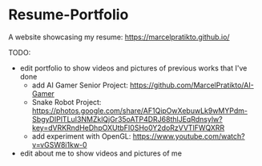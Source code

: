 # Resume-Portfolio
A website showcasing my resume: https://marcelpratikto.github.io/

TODO:
* edit portfolio to show videos and pictures of previous works that I've done
    * add AI Gamer Senior Project: https://github.com/MarcelPratikto/AI-Gamer
    * Snake Robot Project: https://photos.google.com/share/AF1QipOwXebuwLk9wMYPdm-SbgyDIPlTLuI3NMZklQjGr35oATP4DRJ68thlJEqRdnsylw?key=dVRKRndHeDhpOXUtbFI0SHo0Y2doRzVVTlFWQXRR 
    * add experiment with OpenGL: https://www.youtube.com/watch?v=vGSW8i1kw-0 
* edit about me to show videos and pictures of me